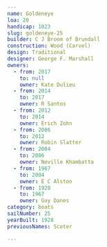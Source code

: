 ```yaml
---
name: Goldeneye
loa: 20
handicap: 1023
slug: goldeneye-25
builder: C J Broom of Brundall
construction: Wood (Carvel)
design: Traditional
designer: George F. Marshall
owners:
  - from: 2017
    to: null
    owner: Kate Dulieu
  - from: 2014
    to: 2017
    owner: R Santos
  - from: 2012
    to: 2014
    owner: Erich Zohn
  - from: 2006
    to: 2012
    owner: Robin Slatter
  - from: 2004
    to: 2006
    owner: Neville Khambatta
  - from: 1967
    to: 2004
    owner: E C Alston
  - from: 1928
    to: 1967
    owner: Guy Danes
category: boats
sailNumber: 25
yearBuilt: 1928
previousNames: Scoter

---
```

